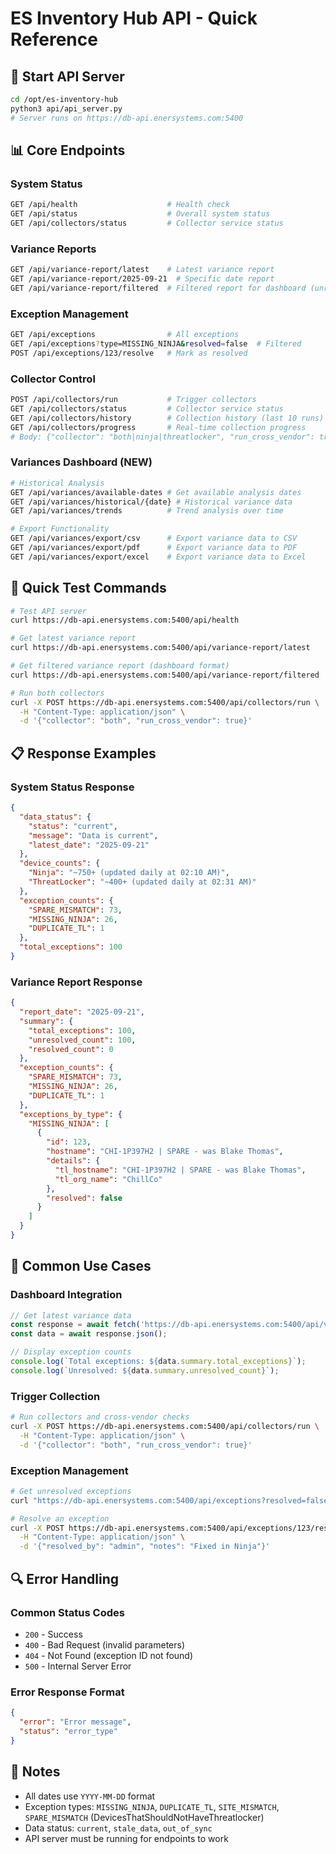 # ES Inventory Hub API - Quick Reference

## 🚀 **Start API Server**
```bash
cd /opt/es-inventory-hub
python3 api/api_server.py
# Server runs on https://db-api.enersystems.com:5400
```

## 📊 **Core Endpoints**

### **System Status**
```bash
GET /api/health                    # Health check
GET /api/status                    # Overall system status
GET /api/collectors/status         # Collector service status
```

### **Variance Reports**
```bash
GET /api/variance-report/latest    # Latest variance report
GET /api/variance-report/2025-09-21  # Specific date report
GET /api/variance-report/filtered  # Filtered report for dashboard (unresolved only)
```

### **Exception Management**
```bash
GET /api/exceptions                # All exceptions
GET /api/exceptions?type=MISSING_NINJA&resolved=false  # Filtered
POST /api/exceptions/123/resolve   # Mark as resolved
```

### **Collector Control**
```bash
POST /api/collectors/run           # Trigger collectors
GET /api/collectors/status         # Collector service status
GET /api/collectors/history        # Collection history (last 10 runs)
GET /api/collectors/progress       # Real-time collection progress
# Body: {"collector": "both|ninja|threatlocker", "run_cross_vendor": true}
```

### **Variances Dashboard (NEW)**
```bash
# Historical Analysis
GET /api/variances/available-dates # Get available analysis dates
GET /api/variances/historical/{date} # Historical variance data
GET /api/variances/trends          # Trend analysis over time

# Export Functionality
GET /api/variances/export/csv      # Export variance data to CSV
GET /api/variances/export/pdf      # Export variance data to PDF
GET /api/variances/export/excel    # Export variance data to Excel
```

## 🔧 **Quick Test Commands**
```bash
# Test API server
curl https://db-api.enersystems.com:5400/api/health

# Get latest variance report
curl https://db-api.enersystems.com:5400/api/variance-report/latest

# Get filtered variance report (dashboard format)
curl https://db-api.enersystems.com:5400/api/variance-report/filtered

# Run both collectors
curl -X POST https://db-api.enersystems.com:5400/api/collectors/run \
  -H "Content-Type: application/json" \
  -d '{"collector": "both", "run_cross_vendor": true}'
```

## 📋 **Response Examples**

### **System Status Response**
```json
{
  "data_status": {
    "status": "current",
    "message": "Data is current",
    "latest_date": "2025-09-21"
  },
  "device_counts": {
    "Ninja": "~750+ (updated daily at 02:10 AM)",
    "ThreatLocker": "~400+ (updated daily at 02:31 AM)"
  },
  "exception_counts": {
    "SPARE_MISMATCH": 73,
    "MISSING_NINJA": 26,
    "DUPLICATE_TL": 1
  },
  "total_exceptions": 100
}
```

### **Variance Report Response**
```json
{
  "report_date": "2025-09-21",
  "summary": {
    "total_exceptions": 100,
    "unresolved_count": 100,
    "resolved_count": 0
  },
  "exception_counts": {
    "SPARE_MISMATCH": 73,
    "MISSING_NINJA": 26,
    "DUPLICATE_TL": 1
  },
  "exceptions_by_type": {
    "MISSING_NINJA": [
      {
        "id": 123,
        "hostname": "CHI-1P397H2 | SPARE - was Blake Thomas",
        "details": {
          "tl_hostname": "CHI-1P397H2 | SPARE - was Blake Thomas",
          "tl_org_name": "ChillCo"
        },
        "resolved": false
      }
    ]
  }
}
```

## 🎯 **Common Use Cases**

### **Dashboard Integration**
```javascript
// Get latest variance data
const response = await fetch('https://db-api.enersystems.com:5400/api/variance-report/latest');
const data = await response.json();

// Display exception counts
console.log(`Total exceptions: ${data.summary.total_exceptions}`);
console.log(`Unresolved: ${data.summary.unresolved_count}`);
```

### **Trigger Collection**
```bash
# Run collectors and cross-vendor checks
curl -X POST https://db-api.enersystems.com:5400/api/collectors/run \
  -H "Content-Type: application/json" \
  -d '{"collector": "both", "run_cross_vendor": true}'
```

### **Exception Management**
```bash
# Get unresolved exceptions
curl "https://db-api.enersystems.com:5400/api/exceptions?resolved=false&limit=10"

# Resolve an exception
curl -X POST https://db-api.enersystems.com:5400/api/exceptions/123/resolve \
  -H "Content-Type: application/json" \
  -d '{"resolved_by": "admin", "notes": "Fixed in Ninja"}'
```

## 🔍 **Error Handling**

### **Common Status Codes**
- `200` - Success
- `400` - Bad Request (invalid parameters)
- `404` - Not Found (exception ID not found)
- `500` - Internal Server Error

### **Error Response Format**
```json
{
  "error": "Error message",
  "status": "error_type"
}
```

## 📝 **Notes**
- All dates use `YYYY-MM-DD` format
- Exception types: `MISSING_NINJA`, `DUPLICATE_TL`, `SITE_MISMATCH`, `SPARE_MISMATCH` (DevicesThatShouldNotHaveThreatlocker)
- Data status: `current`, `stale_data`, `out_of_sync`
- API server must be running for endpoints to work
